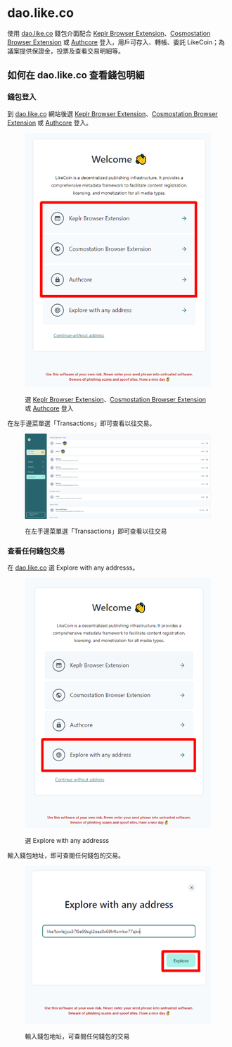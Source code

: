 # dao.like.co

使用 [dao.like.co](https://dao.like.co/) 錢包介面配合 [Keplr Browser Extension](../keplr/)、[Cosmostation Browser Extension](../cosmostation/) 或 [Authcore](../../../user-guide/liker-id/register/) 登入，用戶可存入、轉帳、委託 LikeCoin；為議案提供保證金，投票及查看交易明細等。

## 如何在 dao.like.co 查看錢包明細

### 錢包登入

到 [dao.like.co](https://dao.like.co/) 網站後選 [Keplr Browser Extension](../keplr/)、[Cosmostation Browser Extension](../cosmostation/) 或 [Authcore](../../../user-guide/liker-id/register/) 登入。

<figure><img src="../../../.gitbook/assets/dao.like.co transaction 4.png" alt=""><figcaption><p>選 <a href="../keplr/">Keplr Browser Extension</a>、<a href="../cosmostation/">Cosmostation Browser Extension</a> 或 <a href="../../../user-guide/liker-id/register/">Authcore</a> 登入</p></figcaption></figure>

在左手邊菜單選「Transactions」即可查看以往交易。

<figure><img src="../../../.gitbook/assets/dao.like.co transaction 3.png" alt=""><figcaption><p>在左手邊菜單選「Transactions」即可查看以往交易</p></figcaption></figure>

### 查看任何錢包交易

在 [dao.like.co](https://dao.like.co/) 選 Explore with any addresss。

<figure><img src="../../../.gitbook/assets/dao.like.co transaction 1.png" alt=""><figcaption><p>選 Explore with any addresss</p></figcaption></figure>

輸入錢包地址，即可查閱任何錢包的交易。

<figure><img src="../../../.gitbook/assets/dao.like.co transaction 2.png" alt=""><figcaption><p>輸入錢包地址，可查閱任何錢包的交易</p></figcaption></figure>
